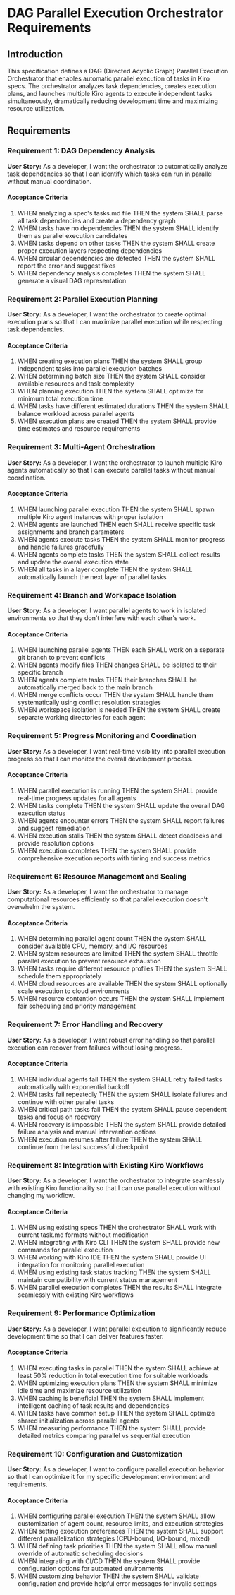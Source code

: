 # DAG Parallel Execution Orchestrator Requirements

## Introduction

This specification defines a DAG (Directed Acyclic Graph) Parallel Execution Orchestrator that enables automatic parallel execution of tasks in Kiro specs. The orchestrator analyzes task dependencies, creates execution plans, and launches multiple Kiro agents to execute independent tasks simultaneously, dramatically reducing development time and maximizing resource utilization.

## Requirements

### Requirement 1: DAG Dependency Analysis

**User Story:** As a developer, I want the orchestrator to automatically analyze task dependencies so that I can identify which tasks can run in parallel without manual coordination.

#### Acceptance Criteria

1. WHEN analyzing a spec's tasks.md file THEN the system SHALL parse all task dependencies and create a dependency graph
2. WHEN tasks have no dependencies THEN the system SHALL identify them as parallel execution candidates
3. WHEN tasks depend on other tasks THEN the system SHALL create proper execution layers respecting dependencies
4. WHEN circular dependencies are detected THEN the system SHALL report the error and suggest fixes
5. WHEN dependency analysis completes THEN the system SHALL generate a visual DAG representation

### Requirement 2: Parallel Execution Planning

**User Story:** As a developer, I want the orchestrator to create optimal execution plans so that I can maximize parallel execution while respecting task dependencies.

#### Acceptance Criteria

1. WHEN creating execution plans THEN the system SHALL group independent tasks into parallel execution batches
2. WHEN determining batch size THEN the system SHALL consider available resources and task complexity
3. WHEN planning execution THEN the system SHALL optimize for minimum total execution time
4. WHEN tasks have different estimated durations THEN the system SHALL balance workload across parallel agents
5. WHEN execution plans are created THEN the system SHALL provide time estimates and resource requirements

### Requirement 3: Multi-Agent Orchestration

**User Story:** As a developer, I want the orchestrator to launch multiple Kiro agents automatically so that I can execute parallel tasks without manual coordination.

#### Acceptance Criteria

1. WHEN launching parallel execution THEN the system SHALL spawn multiple Kiro agent instances with proper isolation
2. WHEN agents are launched THEN each SHALL receive specific task assignments and branch parameters
3. WHEN agents execute tasks THEN the system SHALL monitor progress and handle failures gracefully
4. WHEN agents complete tasks THEN the system SHALL collect results and update the overall execution state
5. WHEN all tasks in a layer complete THEN the system SHALL automatically launch the next layer of parallel tasks

### Requirement 4: Branch and Workspace Isolation

**User Story:** As a developer, I want parallel agents to work in isolated environments so that they don't interfere with each other's work.

#### Acceptance Criteria

1. WHEN launching parallel agents THEN each SHALL work on a separate git branch to prevent conflicts
2. WHEN agents modify files THEN changes SHALL be isolated to their specific branch
3. WHEN agents complete tasks THEN their branches SHALL be automatically merged back to the main branch
4. WHEN merge conflicts occur THEN the system SHALL handle them systematically using conflict resolution strategies
5. WHEN workspace isolation is needed THEN the system SHALL create separate working directories for each agent

### Requirement 5: Progress Monitoring and Coordination

**User Story:** As a developer, I want real-time visibility into parallel execution progress so that I can monitor the overall development process.

#### Acceptance Criteria

1. WHEN parallel execution is running THEN the system SHALL provide real-time progress updates for all agents
2. WHEN tasks complete THEN the system SHALL update the overall DAG execution status
3. WHEN agents encounter errors THEN the system SHALL report failures and suggest remediation
4. WHEN execution stalls THEN the system SHALL detect deadlocks and provide resolution options
5. WHEN execution completes THEN the system SHALL provide comprehensive execution reports with timing and success metrics

### Requirement 6: Resource Management and Scaling

**User Story:** As a developer, I want the orchestrator to manage computational resources efficiently so that parallel execution doesn't overwhelm the system.

#### Acceptance Criteria

1. WHEN determining parallel agent count THEN the system SHALL consider available CPU, memory, and I/O resources
2. WHEN system resources are limited THEN the system SHALL throttle parallel execution to prevent resource exhaustion
3. WHEN tasks require different resource profiles THEN the system SHALL schedule them appropriately
4. WHEN cloud resources are available THEN the system SHALL optionally scale execution to cloud environments
5. WHEN resource contention occurs THEN the system SHALL implement fair scheduling and priority management

### Requirement 7: Error Handling and Recovery

**User Story:** As a developer, I want robust error handling so that parallel execution can recover from failures without losing progress.

#### Acceptance Criteria

1. WHEN individual agents fail THEN the system SHALL retry failed tasks automatically with exponential backoff
2. WHEN tasks fail repeatedly THEN the system SHALL isolate failures and continue with other parallel tasks
3. WHEN critical path tasks fail THEN the system SHALL pause dependent tasks and focus on recovery
4. WHEN recovery is impossible THEN the system SHALL provide detailed failure analysis and manual intervention options
5. WHEN execution resumes after failure THEN the system SHALL continue from the last successful checkpoint

### Requirement 8: Integration with Existing Kiro Workflows

**User Story:** As a developer, I want the orchestrator to integrate seamlessly with existing Kiro functionality so that I can use parallel execution without changing my workflow.

#### Acceptance Criteria

1. WHEN using existing specs THEN the orchestrator SHALL work with current task.md formats without modification
2. WHEN integrating with Kiro CLI THEN the system SHALL provide new commands for parallel execution
3. WHEN working with Kiro IDE THEN the system SHALL provide UI integration for monitoring parallel execution
4. WHEN using existing task status tracking THEN the system SHALL maintain compatibility with current status management
5. WHEN parallel execution completes THEN the results SHALL integrate seamlessly with existing Kiro workflows

### Requirement 9: Performance Optimization

**User Story:** As a developer, I want parallel execution to significantly reduce development time so that I can deliver features faster.

#### Acceptance Criteria

1. WHEN executing tasks in parallel THEN the system SHALL achieve at least 50% reduction in total execution time for suitable workloads
2. WHEN optimizing execution plans THEN the system SHALL minimize idle time and maximize resource utilization
3. WHEN caching is beneficial THEN the system SHALL implement intelligent caching of task results and dependencies
4. WHEN tasks have common setup THEN the system SHALL optimize shared initialization across parallel agents
5. WHEN measuring performance THEN the system SHALL provide detailed metrics comparing parallel vs sequential execution

### Requirement 10: Configuration and Customization

**User Story:** As a developer, I want to configure parallel execution behavior so that I can optimize it for my specific development environment and requirements.

#### Acceptance Criteria

1. WHEN configuring parallel execution THEN the system SHALL allow customization of agent count, resource limits, and execution strategies
2. WHEN setting execution preferences THEN the system SHALL support different parallelization strategies (CPU-bound, I/O-bound, mixed)
3. WHEN defining task priorities THEN the system SHALL allow manual override of automatic scheduling decisions
4. WHEN integrating with CI/CD THEN the system SHALL provide configuration options for automated environments
5. WHEN customizing behavior THEN the system SHALL validate configuration and provide helpful error messages for invalid settings